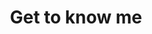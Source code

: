 ---
templateKey: 'about-page'
path: /about
title: Get to know me
start: >
    I am Mohammad Amin Ramezani, 19 years old, resident of Shahreza city.
    Due to my great interest in computers and programming, I am studying computer engineering at Kashan University.
    Among the different branches of programming, I am very interested in the branch of internet site design, that's why I started learning different programming languages ​​from the summer of last year. In addition to being familiar with the following programming languages, I have also completed the ICDL course provided by the technical and professional organization.
end: >
    I'm trying to prepare a good resume for myself, that's why I have an account on GitHub and I put some of my completed projects in it, to view them, go to github.com/RMNProgrammer.
    If you have a website design project, I will be happy to cooperate with you. To contact me, send an email to the following address: mohammadaminrmn.programmer@gmail.com
intro:
  blurbs:
    - image: img/js-logo.png
      name: JavaScript
      level: Intermediate
      with: with Maktabkhooneh
    - image: img/react-logo.png
      name: React
      level: Basic - Taking an advanced course
      with: with Maktabkhooneh
    - image: img/py-logo.png
      name: Python
      level: Advanced
      with: with Maktabkhooneh
    - image: img/dj-logo.png
      name: Django
      level: Basic
      with: with Maktabkhooneh
    - image: img/c-logo.png
      name: C
      level: Intermediate
      with: with the university
    - image: img/csharp-logo.png
      name: C#
      level: Basic
      with: with Technical and professional organization
---